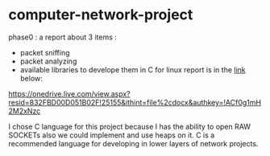 # computer-network-project

phase0 : 
a report about 3 items :
- packet sniffing
- packet analyzing
- available libraries to develope them in C for linux
report is in the [link](https://onedrive.live.com/view.aspx?resid=832FBD00D051B02F!25155&ithint=file%2cdocx&authkey=!ACf0g1mH2M2xNzc) below: 

https://onedrive.live.com/view.aspx?resid=832FBD00D051B02F!25155&ithint=file%2cdocx&authkey=!ACf0g1mH2M2xNzc

I chose C language for this project because I has the ability to open RAW SOCKETs also we could implement and use heaps on it.
C is a recommended language for developing in lower layers of network projects.
